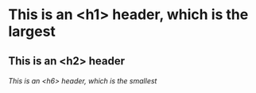 # This is an \<h1\> header, which is the largest
## This is an \<h2\> header
###### This is an \<h6\> header, which is the smallest
